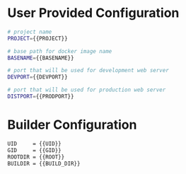 User Provided Configuration
===========================

```bash
# project name
PROJECT={{PROJECT}}

# base path for docker image name
BASENAME={{BASENAME}}

# port that will be used for development web server
DEVPORT={{DEVPORT}}

# port that will be used for production web server
DISTPORT={{PRODPORT}}
```

Builder Configuration
=====================

```bash
UID     = {{UID}}
GID     = {{GID}}
ROOTDIR = {{ROOT}}
BUILDIR = {{BUILD_DIR}}
```
